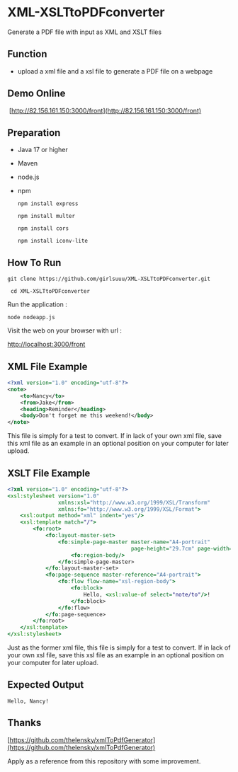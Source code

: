 # XML-XSLTtoPDFconverter
Generate a PDF file with input as XML and XSLT files  

## Function

- upload a xml file and a xsl file to generate a PDF file on a webpage

## Demo Online

​	 	 [http://82.156.161.150:3000/front](http://82.156.161.150:3000/front)

## Preparation

- Java 17 or higher

- Maven

- node.js

- npm  

   ```npm install express```

   `npm install multer`

   `npm install cors`

   `npm install iconv-lite`

## How To Run

```git clone https://github.com/girlsuuu/XML-XSLTtoPDFconverter.git```

``` cd XML-XSLTtoPDFconverter```

Run the application :

```node nodeapp.js```

Visit the web on your browser with url :

 [http://localhost:3000/front](http://localhost:3000/front)

## XML File Example

```xml
<?xml version="1.0" encoding="utf-8"?>
<note>
    <to>Nancy</to>
    <from>Jake</from>
    <heading>Reminder</heading>
    <body>Don't forget me this weekend!</body>
</note>
```

 This file is simply for a test  to convert.  If in lack of your own xml file,  save this xml file  as an example in an optional position on your computer for later upload.

## XSLT File Example

```xsl
<?xml version="1.0" encoding="utf-8"?>
<xsl:stylesheet version="1.0"
                xmlns:xsl="http://www.w3.org/1999/XSL/Transform"
                xmlns:fo="http://www.w3.org/1999/XSL/Format">
    <xsl:output method="xml" indent="yes"/>
    <xsl:template match="/">
        <fo:root>
            <fo:layout-master-set>
                <fo:simple-page-master master-name="A4-portrait"
                                       page-height="29.7cm" page-width="21.0cm" margin="2cm">
                    <fo:region-body/>
                </fo:simple-page-master>
            </fo:layout-master-set>
            <fo:page-sequence master-reference="A4-portrait">
                <fo:flow flow-name="xsl-region-body">
                    <fo:block>
                        Hello, <xsl:value-of select="note/to"/>!
                    </fo:block>
                </fo:flow>
            </fo:page-sequence>
        </fo:root>
    </xsl:template>
</xsl:stylesheet>
```

 Just as the former xml file, this file is simply for a test  to convert.  If in lack of your own xsl file,  save this xsl file  as an example in an optional position on your computer for later upload.

## Expected Output

```pdf
Hello, Nancy!
```

## Thanks

[https://github.com/thelensky/xmlToPdfGenerator](https://github.com/thelensky/xmlToPdfGenerator)

Apply as a reference from this repository with some improvement.
